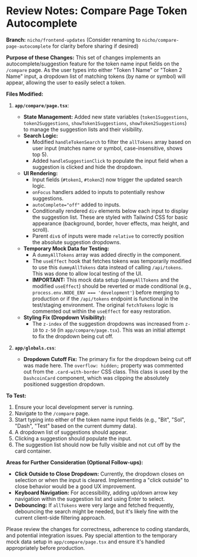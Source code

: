 # Review Notes: Compare Page Token Autocomplete

**Branch:** `nicho/frontend-updates` (Consider renaming to `nicho/compare-page-autocomplete` for clarity before sharing if desired)

**Purpose of these Changes:**
This set of changes implements an autocomplete/suggestion feature for the token name input fields on the `/compare` page. As the user types into either "Token 1 Name" or "Token 2 Name" input, a dropdown list of matching tokens (by name or symbol) will appear, allowing the user to easily select a token.

**Files Modified:**

1.  **`app/compare/page.tsx`**:
    *   **State Management:** Added new state variables (`token1Suggestions`, `token2Suggestions`, `showToken1Suggestions`, `showToken2Suggestions`) to manage the suggestion lists and their visibility.
    *   **Search Logic:**
        *   Modified `handleTokenSearch` to filter the `allTokens` array based on user input (matches name or symbol, case-insensitive, shows top 5).
        *   Added `handleSuggestionClick` to populate the input field when a suggestion is clicked and hide the dropdown.
    *   **UI Rendering:**
        *   Input fields (`#token1`, `#token2`) now trigger the updated search logic.
        *   `onFocus` handlers added to inputs to potentially reshow suggestions.
        *   `autoComplete="off"` added to inputs.
        *   Conditionally rendered `div` elements below each input to display the suggestion list. These are styled with Tailwind CSS for basic appearance (background, border, hover effects, max height, and scroll).
        *   Parent `div`s of inputs were made `relative` to correctly position the absolute suggestion dropdowns.
    *   **Temporary Mock Data for Testing:**
        *   A `dummyAllTokens` array was added directly in the component.
        *   The `useEffect` hook that fetches tokens was temporarily modified to use this `dummyAllTokens` data instead of calling `/api/tokens`. This was done to allow local testing of the UI.
        *   **IMPORTANT:** This mock data setup (`dummyAllTokens` and the modified `useEffect`) should be reverted or made conditional (e.g., `process.env.NODE_ENV === 'development'`) before merging to production or if the `/api/tokens` endpoint is functional in the test/staging environment. The original `fetchTokens` logic is commented out within the `useEffect` for easy restoration.
    *   **Styling Fix (Dropdown Visibility):**
        *   The `z-index` of the suggestion dropdowns was increased from `z-10` to `z-50` (in `app/compare/page.tsx`). This was an initial attempt to fix the dropdown being cut off.

2.  **`app/globals.css`**:
    *   **Dropdown Cutoff Fix:** The primary fix for the dropdown being cut off was made here. The `overflow: hidden;` property was commented out from the `.card-with-border` CSS class. This class is used by the `DashcoinCard` component, which was clipping the absolutely positioned suggestion dropdown.

**To Test:**
1.  Ensure your local development server is running.
2.  Navigate to the `/compare` page.
3.  Start typing into either of the token name input fields (e.g., "Bit", "Sol", "Dash", "Test" based on the current dummy data).
4.  A dropdown list of suggestions should appear.
5.  Clicking a suggestion should populate the input.
6.  The suggestion list should now be fully visible and not cut off by the card container.

**Areas for Further Consideration (Optional Follow-ups):**
*   **Click Outside to Close Dropdown:** Currently, the dropdown closes on selection or when the input is cleared. Implementing a "click outside" to close behavior would be a good UX improvement.
*   **Keyboard Navigation:** For accessibility, adding up/down arrow key navigation within the suggestion list and using Enter to select.
*   **Debouncing:** If `allTokens` were very large and fetched frequently, debouncing the search might be needed, but it's likely fine with the current client-side filtering approach.

Please review the changes for correctness, adherence to coding standards, and potential integration issues. Pay special attention to the temporary mock data setup in `app/compare/page.tsx` and ensure it's handled appropriately before production. 